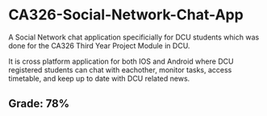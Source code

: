 # CA326-Social-Network-Chat-App

A Social Network chat application specificially for DCU students which was done for the CA326 Third Year Project Module in DCU.

It is cross platform application for both IOS and Android where DCU registered students can chat with eachother, monitor tasks, access timetable, and keep up to date with DCU related news.

<h2> Grade: 78% </h2>
